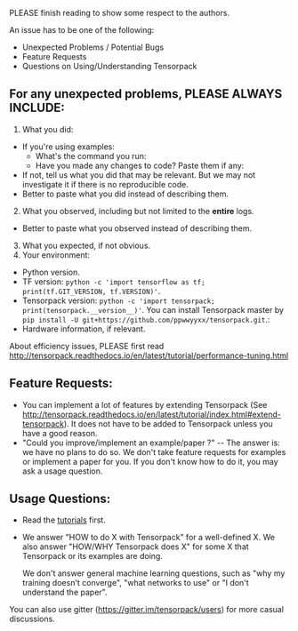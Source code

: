 PLEASE finish reading to show some respect to the authors.

An issue has to be one of the following:
- Unexpected Problems / Potential Bugs
- Feature Requests
- Questions on Using/Understanding Tensorpack

## For any unexpected problems, __PLEASE ALWAYS INCLUDE__:
1. What you did:
  + If you're using examples:
    + What's the command you run:
    + Have you made any changes to code? Paste them if any:
  + If not, tell us what you did that may be relevant.
    But we may not investigate it if there is no reproducible code.
  + Better to paste what you did instead of describing them.
2. What you observed, including but not limited to the __entire__ logs.
  + Better to paste what you observed instead of describing them.
3. What you expected, if not obvious.
4. Your environment:
  + Python version.
  + TF version: `python -c 'import tensorflow as tf; print(tf.GIT_VERSION, tf.VERSION)'`.
  + Tensorpack version: `python -c 'import tensorpack; print(tensorpack.__version__)'`.
      You can install Tensorpack master by `pip install -U git+https://github.com/ppwwyyxx/tensorpack.git`.:
  + Hardware information, if relevant.

About efficiency issues, PLEASE first read http://tensorpack.readthedocs.io/en/latest/tutorial/performance-tuning.html

## Feature Requests:
+ You can implement a lot of features by extending Tensorpack
  (See http://tensorpack.readthedocs.io/en/latest/tutorial/index.html#extend-tensorpack).
  It does not have to be added to Tensorpack unless you have a good reason.
+ "Could you improve/implement an example/paper ?" 
  -- The answer is: we have no plans to do so. We don't take feature requests for
  examples or implement a paper for you. If you don't know how to do it, you may ask a usage question.

## Usage Questions:

+ Read the [tutorials](http://tensorpack.readthedocs.io/en/latest/tutorial/index.html#user-tutorials) first.
+ We answer "HOW to do X with Tensorpack" for a well-defined X.
  We also answer "HOW/WHY Tensorpack does X" for some X that Tensorpack or its examples are doing.

  We don't answer general machine learning questions, such as "why my training doesn't converge", "what networks to use" or "I don't understand the paper".

You can also use gitter (https://gitter.im/tensorpack/users) for more casual discussions.
